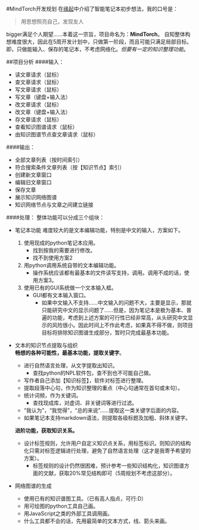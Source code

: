 #MindTorch开发规划
在[缘起](source/part3/begining.md)中介绍了智能笔记本初步想法，我的口号是：
>用思想照亮自己，发现友人

bigger满足个人期望……本着这一宗旨，项目命名为：**MindTorch**。
自知整体构想难度很大，因此在5周开发计划中，只做第一阶段，而且可能只满足局部目标。即，只做能输入、保存的笔记本，不考虑网络化。*但要有一定的知识整理功能*。

##项目分析
####输入：
* 读文章请求（鼠标）
* 查文章请求（鼠标）
* 写文章请求（鼠标）
* 写文章（键盘+输入法）
* 改文章请求（鼠标）
* 改文章（键盘+输入法）
* 存文章请求（鼠标）
* 查看知识图谱请求（鼠标）
* 由知识图谱节点查文章请求（鼠标）

####输出：
* 全部文章列表（按时间索引）
* 符合搜索条件文章列表（按【知识节点】索引）
* 创建新文章窗口
* 编辑旧文章窗口
* 保存文章
* 展示知识网络图谱
* 知识网络节点与文章之间建立链接

####处理：
整体功能可以分成三个组块：

* 笔记本功能
	难度较大的是文本编辑功能，特别是中文的输入，方案如下。
	1. 使用现成的python笔记本应用。
		* 找到按我的需要进行修改。
		* 找不到使用方案2
	2. 用python调用系统自带的文本编辑功能。
		* 操作系统应该都有最基本的文件读写支持，调用。调用不成的话，使用方案3。
	3. 使用已有的GUI系统做一个文本输入框。
		* GUI都有文本输入窗口。
			* 如果中文输入不支持……中文输入的问题不大，主要是显示，那就只能研究中文的显示问题了……但是，因为笔记本是极为基本、普遍的功能，考虑到上述方案的可行性已经非常高，从头研究中文显示的风险很小。因此时间上不作此考虑，如果真不得不做，则项目目标将排除知识图谱生成部分，暂时只完成最基本功能。
* 文本的知识节点提取与组织  
	**畅想的各种可能性，最基本功能，提取关键字**。
    * 进行自然语言处理，从文字提取出知识。
    	* 查找python的NPL软件包，查不到也不可能自己做。
    * 写作者自己添加【知识标签】，软件对标签进行整理。
    * 提取段落中心句，作为知识整理的重点（中心句通常在首句或末句）。
    * 统计词频，作为关键词。
    	- 查找现成库，对虚词、非关键词等进行过滤。
    * “我认为”，“我觉得”，“总的来说”……提取这一类关键字后面的内容。
    * 如果笔记本支持markdown语法，则提取各级标题及加粗、斜体关键字。

  **进阶功能，获取知识关系。**
    * 设计标签规则，允许用户自定义知识点关系，用标签标识。则知识的结构化只需对标签逻辑进行处理，避免了自然语言处理（这才是我寄予希望的方案）。
    	* 标签规则的设计仍然很困难，预计参考一些知识结构化，知识图谱方面的文献，获取20%常见结构即可（5周规划不考虑这部分）。
* 网络图谱的生成
    * 使用已有的知识谱图工具。（已有高人指点，可行:D）
    * 用可绘图的python工具自己画。
    * 用JavaScript之类的外部工具调用画。
    * 什么工具都不会的话，先用最简单的文本方式，线、箭头来画。
